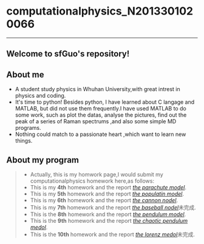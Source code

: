 # computationalphysics_N2013301020066
---------------
Welcome to sfGuo's repository!
-------------
## About me
 - A student study physics in Whuhan University,with great intrest in physics and coding.
 - It's time to python! Besides python, I have learned about C langage and MATLAB, but did not use them frequently.I have used MATLAB to do some work, such as plot the datas, analyse the pictures, find out the peak of a series of Raman spectrums ,and also some simple MD programs.
 - Nothing could match to a passionate heart ,which want to learn new things.

## About my program
 > - Actually, this is my homwork page,I would submit my computationalphysics homework here,as follows:
 > - This is my **4th** homework  and the report [*the parachute model*](https://www.zybuluo.com/feipai11/note/322097).
 > - This is my **5th** homework and the report [*the populatin model*](https://www.zybuluo.com/feipai11/note/330031).
 > - This is my **6th** homework and the report [*the cannon nodel*](https://www.zybuluo.com/feipai11/note/350882).
 > - This is my **7th** homework and the report [*the baseball nodel*](https://www.zybuluo.com/feipai11/note/392248)未完成.
 > - This is the **8th** homework and the report [*the pendulum model*](https://www.zybuluo.com/feipai11/note/350785).
 > - This is the **9th** homework and the report [*the chaotic pendulum medol*](https://www.zybuluo.com/feipai11/note/356344).
 > - This is the **10th** homework and the report [*the lorenz medol*](https://www.zybuluo.com/feipai11/note/392246)未完成.
